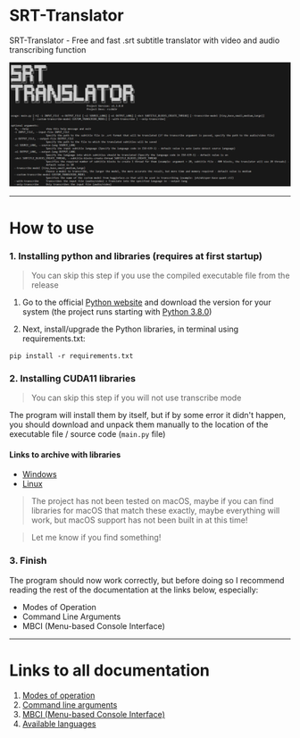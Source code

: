 # SRT-Translator
SRT-Translator - Free and fast .srt subtitle translator with video and audio transcribing function

![](img/project_preview.png)

---

# How to use

### 1. Installing python and libraries (requires at first startup)

> You can skip this step if you use the compiled executable file from the release

1. Go to the official [Python website](https://www.python.org/downloads) and download the version for your system (the project runs starting with [Python 3.8.0](https://www.python.org/downloads/release/python-380))

2. Next, install/upgrade the Python libraries, in terminal using requirements.txt:

```
pip install -r requirements.txt
```

### 2. Installing **CUDA11** libraries

> You can skip this step if you will not use transcribe mode

The program will install them by itself, but if by some error it didn't happen, you should download and unpack them manually to the location of the executable file / source code (```main.py``` file)

#### Links to archive with libraries
* [Windows](https://github.com/Purfview/whisper-standalone-win/releases/download/libs/cuBLAS.and.cuDNN_CUDA11_win_v2.zip)
* [Linux](https://github.com/Purfview/whisper-standalone-win/releases/download/libs/cuBLAS.and.cuDNN_CUDA11_linux_v2.zip)

> The project has not been tested on macOS, maybe if you can find libraries for macOS that match these exactly, maybe everything will work, but macOS support has not been built in at this time!

> Let me know if you find something!

### 3. Finish

The program should now work correctly, but before doing so I recommend reading the rest of the documentation at the links below, especially:
* Modes of Operation
* Command Line Arguments
* MBCI (Menu-based Сonsole Interface)

---

# Links to all documentation

1. [Modes of operation](wiki/Modes.md)
2. [Command line arguments](wiki/CommandLineArguments.md)
3. [MBCI (Menu-based Сonsole Interface)](wiki/MBCI-Inferface.md)
4. [Available languages](wiki/Available-Languages.md)
